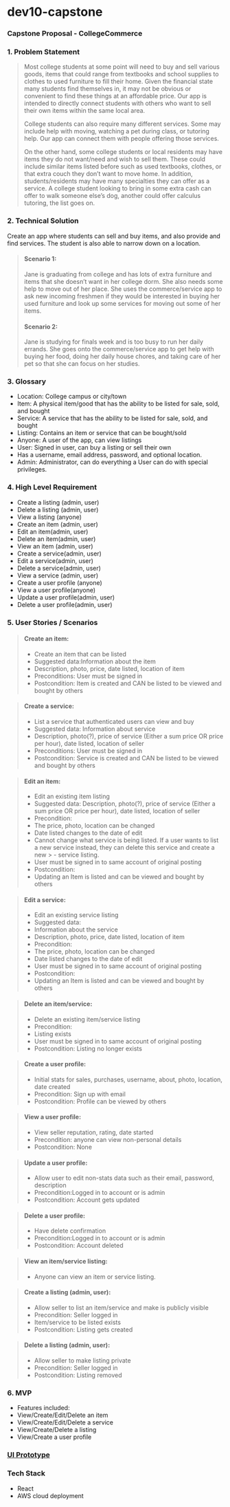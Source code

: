 # dev10-capstone
### Capstone Proposal - CollegeCommerce
### 1. Problem Statement

>  Most college students at some point will need to buy and sell various goods, items that could range from textbooks and school supplies to clothes to used furniture to fill their home. Given the financial state many students find themselves in, it may not be obvious or convenient to find these things at an affordable price. Our app is intended to directly connect students with others who want to sell their own items within the same local area.
>
> College students can also require many different services. Some may include help with moving, watching a pet during class, or tutoring help. Our app can connect them with people offering those services.
>
>  On the other hand, some college students or local residents may have items they do not want/need and wish to sell them. These could include similar items listed before such as used textbooks, clothes, or that extra couch they don’t want to move home. In addition, students/residents may have many specialties they can offer as a service. A college student looking to bring in some extra cash can offer to walk someone else’s dog, another could offer calculus tutoring, the list goes on. 
### 2. Technical Solution
Create an app where students can sell and buy items, and also provide and find services. The student is also able to narrow down on a location.
>
>	#### Scenario 1: 
>	Jane is graduating from college and has lots of extra furniture and items that she doesn’t want in her college dorm. She also needs some help to move out of her place. She uses the commerce/service app to ask new incoming freshmen if they would be interested in buying her used furniture and look up some services for moving out some of her items.
>
>	#### Scenario 2: 
>	Jane is studying for finals week and is too busy to run her daily errands. She goes onto the commerce/service app to get help with buying her food, doing her daily house chores, and taking care of her pet so that she can focus on her studies. 
### 3. Glossary
- Location: College campus or city/town
- Item: A physical item/good that has the ability to be listed for sale, sold, and bought
- Service: A service that has the ability to be listed for sale, sold, and bought
- Listing: Contains an item or service that can be bought/sold
- Anyone: A user of the app, can view listings
- User: Signed in user, can buy a listing or sell their own
- Has a username, email address, password, and optional location.
- Admin: Administrator, can do everything a User can do with special privileges.
### 4. High Level Requirement
- Create a listing (admin, user)
- Delete a listing (admin, user)
- View a listing (anyone)
- Create an item (admin, user)
- Edit an item(admin, user)
- Delete an item(admin, user)
- View an item (admin, user)
- Create a service(admin, user)
- Edit a service(admin, user)
- Delete a service(admin, user)
- View a service (admin, user)
- Create a user profile (anyone)
- View a user profile(anyone)
- Update a user profile(admin, user)
- Delete a user profile(admin, user)

### 5. User Stories / Scenarios
> #### Create an item:
> - Create an item that can be listed
> - Suggested data:Information about the item
> - Description, photo, price, date listed, location of item
> - Preconditions: User must be signed in 
> - Postcondition: Item is created and CAN be listed to be viewed and bought by others

> #### Create a service: 
> - List a service that authenticated users can view and buy
> - Suggested data: Information about service
> - Description, photo(?), price of service (Either a sum price OR price per hour), date listed, location of seller
> - Preconditions: User must be signed in 
> - Postcondition: Service is created and CAN be listed to be viewed and bought by others


> #### Edit an item: 
> - Edit an existing item listing
> - Suggested data: Description, photo(?), price of service (Either a sum price OR price per hour), date listed, location of seller
> - Precondition:
> - The price, photo, location can be changed
> - Date listed changes to the date of edit
> - Cannot change what service is being listed. If a user wants to list a new service instead, they can delete this service and create a new > - service listing.
> - User must be signed in to same account of original posting
> - Postcondition:
> - Updating an Item is listed and can be viewed and bought by others

> #### Edit a service: 
> - Edit an existing service listing
> - Suggested data:
> - Information about the service
> - Description, photo, price, date listed, location of item
> - Precondition:
> - The price, photo, location can be changed
> - Date listed changes to the date of edit
> - User must be signed in to same account of original posting
> - Postcondition:
> - Updating an Item is listed and can be viewed and bought by others

> #### Delete an item/service:
> - Delete an existing item/service listing
> - Precondition: 
> - Listing exists
> - User must be signed in to same account of original posting
> - Postcondition: Listing no longer exists


> #### Create a user profile:
> - Initial stats for sales, purchases, username, about, photo, location, date created
> - Precondition: Sign up with email
> - Postcondition: Profile can be viewed by others 

> #### View a user profile:
> - View seller reputation, rating, date started
> - Precondition: anyone can view non-personal details
> - Postcondition: None

> #### Update a user profile:
> - Allow user to edit non-stats data such as their email, password, description
> - Precondition:Logged in to account or is admin
> - Postcondition: Account gets updated

> #### Delete a user profile:
> - Have delete confirmation
> - Precondition:Logged in to account or is admin
> - Postcondition: Account deleted

> #### View an item/service listing:
> - Anyone can view an item or service listing.

> #### Create a listing (admin, user):
> - Allow seller to list an item/service and make is publicly visible
> - Precondition: Seller logged in
> - Item/service to be listed exists
> - Postcondition: Listing gets created

> #### Delete a listing (admin, user):
> - Allow seller to make listing private
> - Precondition: Seller logged in
> - Postcondition: Listing removed

### 6. MVP
- Features included:
- View/Create/Edit/Delete an item
- View/Create/Edit/Delete a service
- View/Create/Delete a listing
- View/Create a user profile


### [UI Prototype](https://www.figma.com/file/jkMfGu2t7Uf25KweyJCGqO/Dev10Capstone?node-id=0%3A1)

### Tech Stack 
- React 
- AWS cloud deployment 
